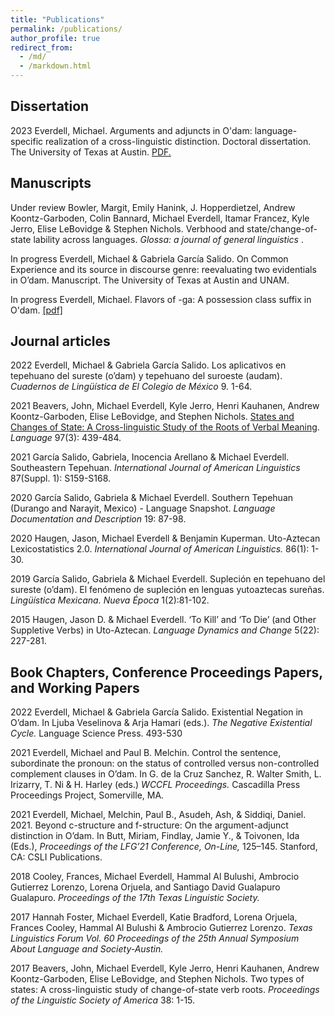 ```yaml
---
title: "Publications"
permalink: /publications/
author_profile: true
redirect_from: 
  - /md/
  - /markdown.html
---
```


## Dissertation
2023 Everdell, Michael. Arguments and adjuncts in O'dam: language-specific realization of
a cross-linguistic distinction. Doctoral dissertation. The University of Texas at Austin. 
<a href="michael-everdell.github.io/files/Dissertation_Everdell.pdf" target="_blank">PDF.</a>


## Manuscripts 
Under review	Bowler, Margit, Emily Hanink, J. Hopperdietzel, Andrew Koontz-Garboden, Colin Bannard, Michael Everdell, Itamar Francez, Kyle Jerro, Elise LeBovidge & Stephen Nichols. Verbhood and state/change-of-state lability across languages. <em> Glossa: a journal of general linguistics </em>.

In progress	Everdell, Michael & Gabriela García Salido. On Common Experience and its source in discourse genre: reevaluating two evidentials in O’dam. Manuscript. The University of Texas at Austin and UNAM.

In progress Everdell, Michael. Flavors of -ga: A possession class suffix in O'dam. [[pdf]]("files/Flavors_of__ga__A_possession_class_suffix_in_O_dam.pdf")

## Journal articles
2022	Everdell, Michael & Gabriela García Salido. Los aplicativos en tepehuano del sureste (o’dam) y tepehuano del suroeste (audam). <em> Cuadernos de Lingüística de El Colegio de México </em> 9. 1-64.

2021	Beavers, John, Michael Everdell, Kyle Jerro, Henri Kauhanen, Andrew Koontz-Garboden, Elise LeBovidge, and Stephen Nichols. [States and Changes of State: A Cross-linguistic Study of the Roots of Verbal Meaning](https://muse.jhu.edu/article/806345/pdf). <em> Language </em> 97(3): 439-484. 

2021	García Salido, Gabriela, Inocencia Arellano & Michael Everdell. Southeastern Tepehuan. <em> International Journal of American Linguistics </em> 87(Suppl. 1): S159-S168.

2020	García Salido, Gabriela & Michael Everdell. Southern Tepehuan (Durango and Narayit, Mexico) - Language Snapshot. <em> Language Documentation and Description </em> 19: 87-98.

2020	Haugen, Jason, Michael Everdell & Benjamin Kuperman. Uto-Aztecan Lexicostatistics 2.0. <em> International Journal of American Linguistics. </em> 86(1): 1-30.

2019	García Salido, Gabriela & Michael Everdell. Supleción en tepehuano del sureste (o’dam). El fenómeno de supleción en lenguas yutoaztecas sureñas. <em> Lingüística Mexicana. Nueva Época </em> 1(2):81-102.

2015	Haugen, Jason D. & Michael Everdell. ‘To Kill’ and ‘To Die’ (and Other Suppletive Verbs) in Uto-Aztecan. <em> Language Dynamics and Change </em> 5(22): 227-281.

## Book Chapters, Conference Proceedings Papers, and Working Papers

2022	Everdell, Michael & Gabriela García Salido. Existential Negation in O’dam. In Ljuba Veselinova & Arja Hamari (eds.). <em> The Negative Existential Cycle. </em> Language Science Press. 493-530

2021	Everdell, Michael and Paul B. Melchin. Control the sentence, subordinate the pronoun: on the status of controlled versus non-controlled complement clauses in O’dam. In G. de la Cruz Sanchez, R. Walter Smith, L. Irizarry, T. Ni & H. Harley (eds.) <em> WCCFL Proceedings. </em> Cascadilla Press Proceedings Project, Somerville, MA.

2021	Everdell, Michael, Melchin, Paul B., Asudeh, Ash, & Siddiqi, Daniel. 2021. Beyond c-structure and f-structure: On the argument-adjunct distinction in O’dam. In Butt, Miriam, Findlay, Jamie Y., & Toivonen, Ida (Eds.), <em> Proceedings of the LFG’21 Conference, On-Line, </em> 125–145. Stanford, CA: CSLI Publications.

2018	Cooley, Frances, Michael Everdell, Hammal Al Bulushi, Ambrocio Gutierrez Lorenzo, Lorena Orjuela, and Santiago David Gualapuro Gualapuro. <em> Proceedings of the 17th Texas Linguistic Society. </em>

2017	Hannah Foster, Michael Everdell, Katie Bradford, Lorena Orjuela, Frances Cooley, Hammal Al Bulushi & Ambrocio Gutierrez Lorenzo. <em> Texas Linguistics Forum Vol. 60 Proceedings of the 25th Annual Symposium About Language and Society-Austin. </em>

2017	Beavers, John, Michael Everdell, Kyle Jerro, Henri Kauhanen, Andrew Koontz-Garboden, Elise LeBovidge, and Stephen Nichols. Two types of states: A cross-linguistic study of change-of-state verb roots. <em> Proceedings of the Linguistic Society of America </em> 38: 1-15.

